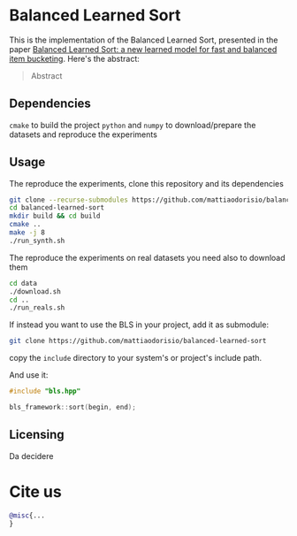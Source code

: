 # Balanced Learned Sort

This is the implementation of the Balanced Learned Sort, presented in the paper [Balanced Learned Sort: a new learned model for fast and balanced item bucketing](link).
Here's the abstract:

> Abstract

## Dependencies
`cmake` to build the project
`python` and `numpy` to download/prepare the datasets and reproduce the experiments

## Usage
The reproduce the experiments, clone this repository and its dependencies

```bash
git clone --recurse-submodules https://github.com/mattiaodorisio/balanced-learned-sort
cd balanced-learned-sort
mkdir build && cd build
cmake ..
make -j 8
./run_synth.sh
```

The reproduce the experiments on real datasets you need also to download them
```bash
cd data
./download.sh
cd ..
./run_reals.sh
```

If instead you want to use the BLS in your project, add it as submodule:

```bash
git clone https://github.com/mattiaodorisio/balanced-learned-sort
```

copy the `include` directory to your system's or project's include path.

And use it:

```C++
#include "bls.hpp"

bls_framework::sort(begin, end);
```

## Licensing

Da decidere

# Cite us

```bibtex 
@misc{...
}
```
